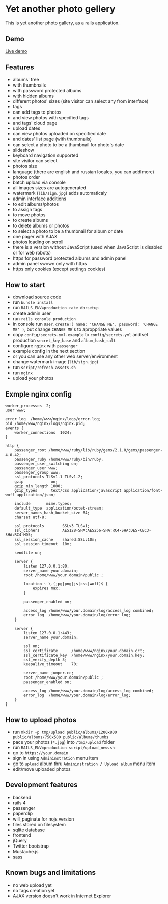 # Yet another photo gellery

This is yet another photo gallery, as a rails application.

## Demo

[Live demo](http://jumper.cc)

## Features

- albums' tree
 - with thumbnails
 - with password protected albums
 - with hidden albums
- different photos' sizes (site visitor can select any from interface)
- tags
 - can add tags to photos
 - and view photos with specified tags
 - and tags' cloud page
- upload dates
 - can view photos uploaded on specified date
 - and dates' list page (with thumbnails)
 - can select a photo to be a thumbnail for photo's date
- slideshow
- keyboard navigation supported
- site visitor can select
 - photos size
 - language (there are english and russian locales, you can add more)
 - photos order
- batch upload via console
 - all images sizes are autogenerated
 - watermark (`lib/sign.jpg`) adds automaticaly
- admin interface additions
 - to edit albums/photos
 - to assign tags
 - to move photos
 - to create albums
 - to delete albums or photos
 - to select a photo to be a thumbnail for album or date
- one pager with AJAX
 - photos loading on scroll
 - there is a version without JavaScript (used when JavaScript is disabled or for web robots)
- https for password protected albums and admin panel
 - admin panel swown only with https
 - https only cookies (except settings cookies)

## How to start

- download source code
- run `bundle install`
- run `RAILS_ENV=production rake db:setup`
- create admin user
 - run `rails console production`
 - in console run `User.create!( name: 'CHANGE ME', password: 'CHANGE ME' )`, but change `CHANGE ME`'s to aproppriate values
- copy `config/secrets.yml.example` to `config/secrets.yml` and set production `secret_key_base` and `album_hash_salt`
- configure `nginx` with `passenger`
 - example config in the next section
 - or you can use any other web server/environment
- change watermark image (`lib/sign.jpg`)
- run `script/refresh-assets.sh`
- run `nginx`
- upload your photos

## Exmple nginx config

```
worker_processes  2;
user www;

error_log  /home/www/nginx/logs/error.log;
pid /home/www/nginx/logs/nginx.pid;
events {
    worker_connections  1024;
}

http {
    passenger_root /home/www/ruby/lib/ruby/gems/2.1.0/gems/passenger-4.0.42;
    passenger_ruby /home/www/ruby/bin/ruby;
    passenger_user_switching on;
    passenger_user www;
    passenger_group www;
    ssl_protocols TLSv1.1 TLSv1.2;
    gzip            on;
    gzip_min_length 1000;
    gzip_types      text/css application/javascript application/font-woff application/json;

    include       mime.types;
    default_type  application/octet-stream;
    server_names_hash_bucket_size 64;
    charset utf-8;

    ssl_protocols        SSLv3 TLSv1;
    ssl_ciphers          AES128-SHA:AES256-SHA:RC4-SHA:DES-CBC3-SHA:RC4-MD5;
    ssl_session_cache    shared:SSL:10m;
    ssl_session_timeout  10m;

    sendfile on;

    server {
        listen 127.0.0.1:80;
        server_name your.domain;
        root /home/www/your.domain/public ;

        location ~ \.(jpg|png|js|css|woff)$ {
            expires max;
        }

        passenger_enabled on;

        access_log /home/www/your.domain/log/access_log combined;
        error_log  /home/www/your.domain/log/error_log;
    }

    server {
        listen 127.0.0.1:443;
        server_name your.domain;

        ssl on;
        ssl_certificate      /home/www/nginx/your.domain.crt;
        ssl_certificate_key  /home/www/nginx/your.domain.key;
        ssl_verify_depth 3;
        keepalive_timeout    70;

        server_name jumper.cc;
        root /home/www/your.domain/public ;
        passenger_enabled on;

        access_log /home/www/your.domain/log/access_log combined;
        error_log  /home/www/your.domain/log/error_log;
    }
}
```

## How to upload photos

- run `mkdir -p tmp/upload public/albums/1200x800 public/albums/750x500 public/albums/thumbs`
- pace your photos (`*.jpg`) into `/tmp/upload` folder
- run `RAILS_ENV=production script/upload_new.sh`
- go to `https://your.domain`
- sign in using `Admininstration` menu item
- go to `upload` album thru `Admininstration / Upload album` menu item
- edit/move uploaded photos

## Development features

- backend
 - rails 4
 - passenger
 - paperclip
 - will_paginate for nojs version
 - files stored on filesystem
 - sqlite database
- frontend
 - jQuery
 - Twitter bootstrap
 - Mustache.js
 - sass

## Known bugs and limitations

- no web upload yet
- no tags creation yet
- AJAX version doesn't work in Internet Explorer

